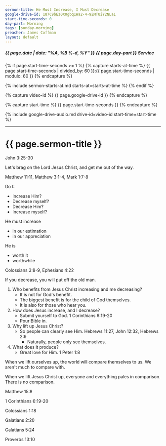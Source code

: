 ```yaml
---
sermon-title: He Must Increase, I Must Decrease
google-drive-id: 187C9bEz0X0gbq1Wa2-4-9ZMTUiY2NLa1
start-time-seconds: 0
day-part: Morning
tags: [sunday-morning]
preacher: James Coffman
layout: default
---
```


##### {{ page.date | date: "%A, %B %-d, %Y" }} {{ page.day-part }} Service

{% if page.start-time-seconds >= 1 %}
{% capture starts-at-time %}
{{ page.start-time-seconds | divided_by: 60 }}:{{ page.start-time-seconds | modulo: 60 }}
{% endcapture %}

{% include sermon-starts-at.md starts-at=starts-at-time %}
{% endif %}

{% capture video-id %}
{{ page.google-drive-id }}
{% endcapture %}

{% capture start-time %}
{{ page.start-time-seconds }}
{% endcapture %}

{% include google-drive-audio.md drive-id=video-id start-time=start-time %}

***

# {{ page.sermon-title }}

John 3:25-30

Let's brag on the Lord Jesus Christ, and get me out of the way.

Matthew 11:11, Matthew 3:1-4, Mark 1:7-8

Do I:
- Increase Him?
- Decrease myself?
- Decrease Him?
- Increase myself?

He must increase 
- in our estimation
- in our appreciation

He is
- worth it
- worthwhile

Colossians 3:8-9, Ephesians 4:22

If you decrease, you will put off the old man.

1. Who benefits from Jesus Christ increasing and me decreasing?
    - It is not for God's benefit.
    - The biggest benefit is for the child of God themselves.
    - It is also for those who hear you.
2. How does Jesus increase, and I decrease?
    - Submit yourself to God. 1 Corinthians 6:19-20
    - Pour Bible in.
3. Why lift up Jesus Christ?
    - So people can clearly see Him. Hebrews 11:27, John 12:32, Hebrews 2:9
        - Naturally, people only see themselves.
4. What does it produce?
    - Great love for Him. 1 Peter 1:8


When we lift ourselves up, the world will compare themselves to us. We aren't much to compare with.

When we lift Jesus Christ up, everyone and everything pales in comparison. There is no comparison. 

Matthew 15:8

1 Corinthians 6:19-20

Colossians 1:18

Galatians 2:20

Galatians 5:24

Proverbs 13:10